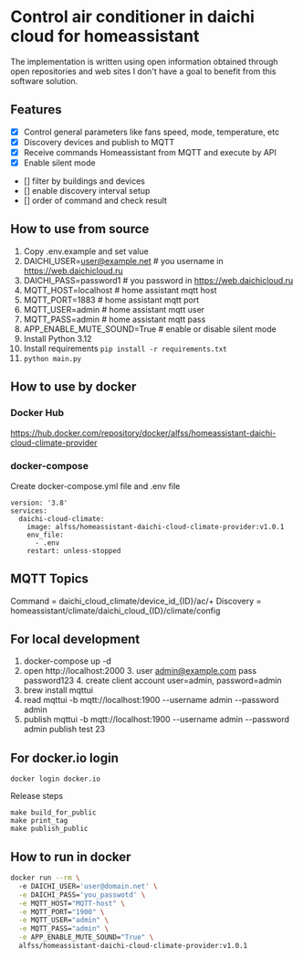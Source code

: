 # Control air conditioner in daichi cloud for homeassistant

The implementation is written using open information obtained through open repositories and web sites
I don't have a goal to benefit from this software solution.

## Features

- [x] Control general parameters like fans speed, mode, temperature, etc
- [x] Discovery devices and publish to MQTT
- [x] Receive commands Homeassistant from MQTT and execute by API
- [x] Enable silent mode
- [] filter by buildings and devices
- [] enable discovery interval setup
- [] order of command and check result

## How to use from source

1. Copy .env.example and set value
1. DAICHI_USER=user@example.net # you username in https://web.daichicloud.ru
1. DAICHI_PASS=password1 # you password in https://web.daichicloud.ru
1. MQTT_HOST=localhost # home assistant mqtt host
1. MQTT_PORT=1883 # home assistant mqtt port 
1. MQTT_USER=admin # home assistant mqtt user
1. MQTT_PASS=admin # home assistant mqtt pass
1. APP_ENABLE_MUTE_SOUND=True # enable or disable silent mode
1. Install Python 3.12
1. Install requirements `pip install -r requirements.txt`
1. `python main.py`

## How to use by docker

### Docker Hub
https://hub.docker.com/repository/docker/alfss/homeassistant-daichi-cloud-climate-provider

### docker-compose
Create docker-compose.yml file and .env file

````
version: '3.8'
services:
  daichi-cloud-climate:
    image: alfss/homeassistant-daichi-cloud-climate-provider:v1.0.1
    env_file:
      - .env
    restart: unless-stopped
````

## MQTT Topics
Command = daichi_cloud_climate/device_id_{ID}/ac/+
Discovery = homeassistant/climate/daichi_cloud_{ID}/climate/config

## For local development

1. docker-compose up -d
2. open http://localhost:2000
    3. user admin@example.com pass password123
    4. create client account user=admin, password=admin
3. brew install mqttui
4. read mqttui -b mqtt://localhost:1900 --username admin --password admin
5. publish mqttui -b mqtt://localhost:1900 --username admin --password admin publish test 23

## For docker.io login
```
docker login docker.io
```
Release steps
```shell
make build_for_public
make print_tag
make publish_public
```
## How to run in docker

````bash
docker run --rm \                                                                                                                             1 ↵
  -e DAICHI_USER='user@domain.net' \
  -e DAICHI_PASS='you_passwotd' \
  -e MQTT_HOST="MQTT-host" \
  -e MQTT_PORT="1900" \
  -e MQTT_USER="admin" \
  -e MQTT_PASS="admin" \
  -e APP_ENABLE_MUTE_SOUND="True" \
  alfss/homeassistant-daichi-cloud-climate-provider:v1.0.1
````